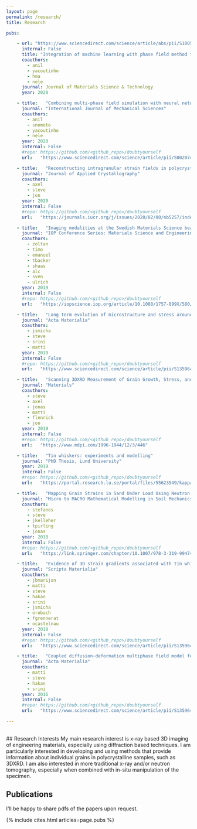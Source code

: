 ```yaml
---
layout: page
permalink: /research/
title: Research

pubs:

    - url: "https://www.sciencedirect.com/science/article/abs/pii/S1005030220305156"
      internal: False
      title: "Integration of machine learning with phase field method to model the electromigration induced anode Cu6Sn5 IMC growth at Cu-Sn interface"
      coauthors:
        - anil
        - yacoutinho
        - hma
        - nele
      journal: Journal of Materials Science & Technology
      year: 2020

    - title:   "Combining multi-phase field simulation with neural network analysis to unravel thermomigration accelerated growth of Cu6Sn5 IMC at cold side Cu-Sn interface"
      journal: "International Journal of Mechanical Sciences"
      coauthors:
        - anil
        - snomoto
        - yacoutinho
        - nele
      year: 2020
      internal: False
      #repo: https://github.com/<github_repo>/doubtyourself
      url:   "https://www.sciencedirect.com/science/article/pii/S0020740320314466?casa_token=T19LWl7lElgAAAAA:N6keB0d9vEPATkhxE-BxKDz2NolkrgvkN0rS1pPFslj014KDx_rtZygE36sfJqFarBpATRIDto4"

    - title:   "Reconstructing intragranular strain fields in polycrystalline materials from scanning 3DXRD data"
      journal: "Journal of Applied Crystallography"
      coauthors:
        - axel
        - steve
        - jon
      year: 2020
      internal: False
      #repo: https://github.com/<github_repo>/doubtyourself
      url:   "https://journals.iucr.org/j/issues/2020/02/00/nb5257/index.html"

    - title:   "Imaging modalities at the Swedish Materials Science beamline at PETRA III"
      journal: "IOP Conference Series: Materials Science and Engineering"
      coauthors:
        - zoltan
        - timo
        - emanuel
        - tbacker
        - shaas
        - alc
        - sven
        - ulrich
      year: 2019
      internal: False
      #repo: https://github.com/<github_repo>/doubtyourself
      url:   "https://iopscience.iop.org/article/10.1088/1757-899X/580/1/012032/meta"

    - title:   "Long term evolution of microstructure and stress around tin whiskers investigated using scanning Laue microdiffraction"
      journal: "Acta Materialia"
      coauthors:
        - jsmicha
        - steve
        - srini
        - matti
      year: 2019
      internal: False
      #repo: https://github.com/<github_repo>/doubtyourself
      url:   "https://www.sciencedirect.com/science/article/pii/S1359645419301077?via%3Dihub"

    - title:   "Scanning 3DXRD Measurement of Grain Growth, Stress, and Formation of Cu6Sn5 around a Tin Whisker during Heat Treatment"
      journal: "Materials"
      coauthors:
        - steve
        - axel
        - jonas
        - matti
        - flenrick
        - jon
      year: 2019
      internal: False
      #repo: https://github.com/<github_repo>/doubtyourself
      url:   "https://www.mdpi.com/1996-1944/12/3/446"

    - title:   "Tin whiskers: experiments and modelling"
      journal: "PhD Thesis, Lund University"
      year: 2019
      internal: False
      #repo: https://github.com/<github_repo>/doubtyourself
      url:   "https://portal.research.lu.se/portal/files/55623549/kappa.pdf"

    - title:   "Mapping Grain Strains in Sand Under Load Using Neutron Diffraction Scanning"
      journal: "Micro to MACRO Mathematical Modelling in Soil Mechanics"
      coauthors:
        - stefanos
        - steve
        - jkelleher
        - tpirling
        - jonas
      year: 2018
      internal: False
      #repo: https://github.com/<github_repo>/doubtyourself
      url:   "https://link.springer.com/chapter/10.1007/978-3-319-99474-1_3"

    - title:   "Evidence of 3D strain gradients associated with tin whisker growth"
      journal: "Scripta Materialia"
      coauthors:
        - jbmarijon
        - matti
        - steve
        - hakan
        - srini
        - jsmicha
        - orobach
        - fgrennerat
        - ocastelnau
      year: 2018
      internal: False
      #repo: https://github.com/<github_repo>/doubtyourself
      url:   "https://www.sciencedirect.com/science/article/pii/S1359646217305420"

    - title:   "Coupled diffusion-deformation multiphase field model for elastoplastic materials applied to the growth of Cu6Sn5"
      journal: "Acta Materialia"
      coauthors:
        - matti
        - steve
        - hakan
        - srini
      year: 2016
      internal: False
      #repo: https://github.com/<github_repo>/doubtyourself
      url:   "https://www.sciencedirect.com/science/article/pii/S1359645416300933?casa_token=YieDHnfE7csAAAAA:_lulNrX6fB_X1dBkixrH9EvP5g2yVPayicESc9xf5uPyzThgm42OVbd2fRlX9BAo99o9kiimipk"

---
```

<br>
## Research Interests
My main research interest is x-ray based 3D imaging of engineering materials, especially using diffraction based techniques.
I am particularly interested in developing and using methods that provide information about individual grains in polycrystalline samples, such as 3DXRD.
I am also interested in more traditional x-ray and/or neutron tomography, especially when combined with in-situ manipulation of the specimen.

## Publications
I'll be happy to share pdfs of the papers upon request.

{% include cites.html articles=page.pubs %}
